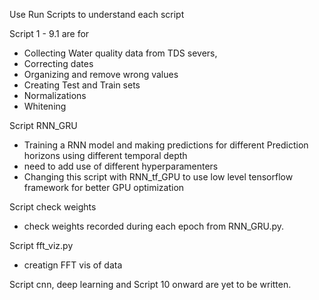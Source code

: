 Use Run Scripts to understand each script

Script 1 - 9.1 are for 
- Collecting Water quality data from TDS severs, 
- Correcting dates
- Organizing and remove wrong values
- Creating Test and Train sets 
- Normalizations 
- Whitening

Script RNN_GRU 
- Training a RNN model and making predictions for different Prediction horizons using different temporal depth
- need to add use of different hyperparamenters 
- Changing this script with RNN_tf_GPU to use low level tensorflow framework for better GPU optimization


Script check weights
- check weights recorded during each epoch from RNN_GRU.py. 

Script fft_viz.py
- creatign FFT vis of data

Script cnn, deep learning and Script 10 onward are yet to be written. 

